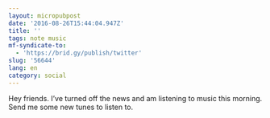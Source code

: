 ```yaml
---
layout: micropubpost
date: '2016-08-26T15:44:04.947Z'
title: ''
tags: note music
mf-syndicate-to:
  - 'https://brid.gy/publish/twitter'
slug: '56644'
lang: en
category: social
---
```

Hey friends. I’ve turned off the news and am listening to music this morning. Send me some new tunes to listen to. 

